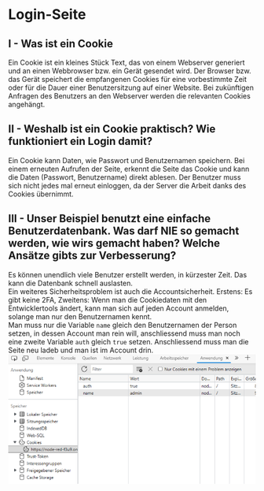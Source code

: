 # Login-Seite
## I - Was ist ein Cookie
Ein Cookie ist ein kleines Stück Text, das von einem Webserver generiert und an einen Webbrowser bzw. ein Gerät gesendet wird. Der Browser bzw. das Gerät speichert die empfangenen Cookies für eine vorbestimmte Zeit oder für die Dauer einer Benutzersitzung auf einer Website. Bei zukünftigen Anfragen des Benutzers an den Webserver werden die relevanten Cookies angehängt.
## II - Weshalb ist ein Cookie praktisch? Wie funktioniert ein Login damit?
Ein Cookie kann Daten, wie Passwort und Benutzernamen speichern. Bei einem erneuten Aufrufen der Seite, erkennt die Seite das Cookie und kann die Daten (Passwort, Benutzername) direkt ablesen. Der Benutzer muss sich nicht jedes mal erneut einloggen, da der Server die Arbeit danks des Cookies übernimmt.  
## III - Unser Beispiel benutzt eine einfache Benutzerdatenbank. Was darf NIE so gemacht werden, wie wirs gemacht haben? Welche Ansätze gibts zur Verbesserung?
Es können unendlich viele Benutzer erstellt werden, in kürzester Zeit. Das kann die Datenbank schnell auslasten.  
Ein weiteres Sicherheitsproblem ist auch die Accountsicherheit. Erstens: Es gibt keine 2FA, Zweitens: Wenn man die Cookiedaten mit den Entwicklertools ändert, kann man sich auf jeden Account anmelden, solange man nur den Benutzernamen kennt.  
Man muss nur die Variable `name` gleich den Benutzernamen der Person setzen, in dessen Account man rein will, anschliessend muss man noch eine zweite Variable `auth` gleich `true` setzen. Anschliessend muss man die Seite neu ladeb und man ist im Account drin.
![](./images/cookiesF12.png)